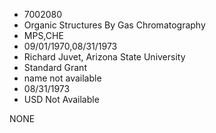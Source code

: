 * 7002080
* Organic Structures By Gas Chromatography
* MPS,CHE
* 09/01/1970,08/31/1973
* Richard Juvet, Arizona State University
* Standard Grant
*   name not available
* 08/31/1973
* USD Not Available

NONE
